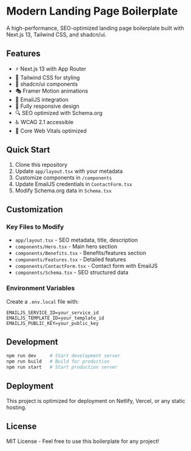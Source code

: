 # Modern Landing Page Boilerplate

A high-performance, SEO-optimized landing page boilerplate built with Next.js 13, Tailwind CSS, and shadcn/ui.

## Features

- ⚡️ Next.js 13 with App Router
- 🎨 Tailwind CSS for styling
- 🧱 shadcn/ui components
- 🎭 Framer Motion animations
- 📧 EmailJS integration
- 📱 Fully responsive design
- 🔍 SEO optimized with Schema.org
- ♿️ WCAG 2.1 accessible
- 🚀 Core Web Vitals optimized

## Quick Start

1. Clone this repository
2. Update `app/layout.tsx` with your metadata
3. Customize components in `/components`
4. Update EmailJS credentials in `ContactForm.tsx`
5. Modify Schema.org data in `Schema.tsx`

## Customization

### Key Files to Modify

- `app/layout.tsx` - SEO metadata, title, description
- `components/Hero.tsx` - Main hero section
- `components/Benefits.tsx` - Benefits/features section
- `components/Features.tsx` - Detailed features
- `components/ContactForm.tsx` - Contact form with EmailJS
- `components/Schema.tsx` - SEO structured data

### Environment Variables

Create a `.env.local` file with:

```env
EMAILJS_SERVICE_ID=your_service_id
EMAILJS_TEMPLATE_ID=your_template_id
EMAILJS_PUBLIC_KEY=your_public_key
```

## Development

```bash
npm run dev     # Start development server
npm run build   # Build for production
npm run start   # Start production server
```

## Deployment

This project is optimized for deployment on Netlify, Vercel, or any static hosting.

## License

MIT License - Feel free to use this boilerplate for any project!